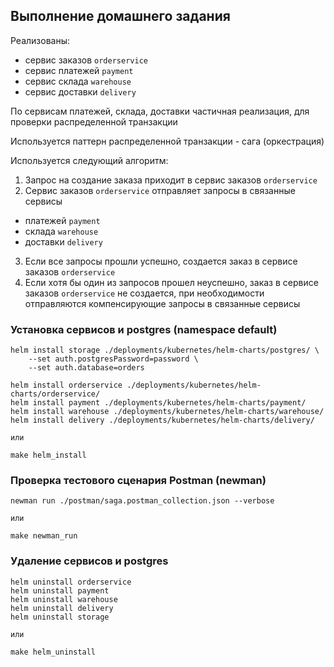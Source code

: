 ## Выполнение домашнего задания

Реализованы:
- сервис заказов `orderservice`
- сервис платежей `payment`
- сервис склада `warehouse`
- сервис доставки `delivery`

По сервисам платежей, склада, доставки частичная реализация, 
для проверки распределенной транзакции

Используется паттерн распределенной транзакции - сага (оркестрация) 

Используется следующий алгоритм:
1) Запрос на создание заказа приходит в сервис заказов `orderservice`
2) Сервис заказов `orderservice` отправляет запросы в связанные сервисы 
- платежей `payment`
- склада `warehouse`
- доставки `delivery`
3) Если все запросы прошли успешно, создается заказ в сервисе заказов `orderservice`
4) Если хотя бы один из запросов прошел неуспешно, заказ в сервисе заказов `orderservice` не создается,
при необходимости отправляются компенсирующие запросы в связанные сервисы 


### Установка сервисов и postgres (namespace default)

```
helm install storage ./deployments/kubernetes/helm-charts/postgres/ \
    --set auth.postgresPassword=password \
    --set auth.database=orders

helm install orderservice ./deployments/kubernetes/helm-charts/orderservice/
helm install payment ./deployments/kubernetes/helm-charts/payment/
helm install warehouse ./deployments/kubernetes/helm-charts/warehouse/
helm install delivery ./deployments/kubernetes/helm-charts/delivery/

или

make helm_install
```

### Проверка тестового сценария Postman (newman)
```
newman run ./postman/saga.postman_collection.json --verbose

или

make newman_run
```

### Удаление сервисов и postgres
```
helm uninstall orderservice
helm uninstall payment
helm uninstall warehouse
helm uninstall delivery
helm uninstall storage

или

make helm_uninstall
```
